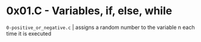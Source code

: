 # 0x01.C - Variables, if, else, while
`0-positive_or_negative.c` | assigns a random number to the variable n each time it is executed

